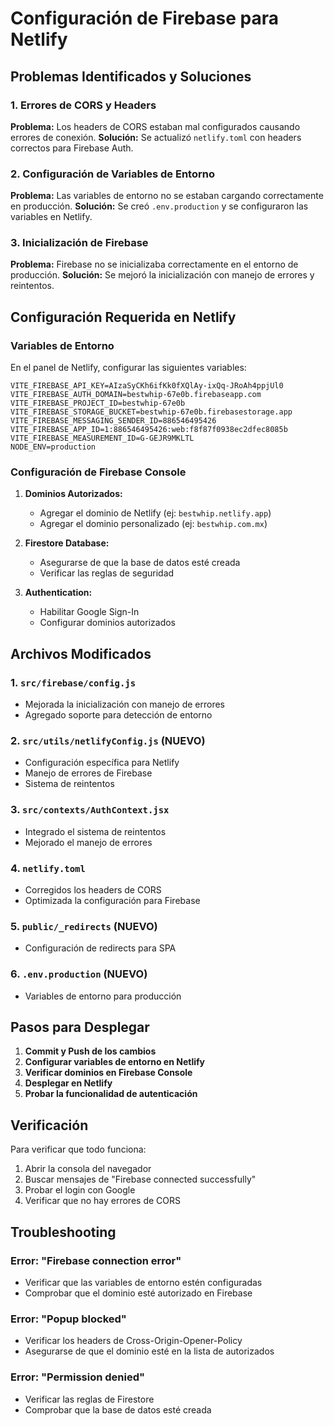 # Configuración de Firebase para Netlify

## Problemas Identificados y Soluciones

### 1. Errores de CORS y Headers
**Problema:** Los headers de CORS estaban mal configurados causando errores de conexión.
**Solución:** Se actualizó `netlify.toml` con headers correctos para Firebase Auth.

### 2. Configuración de Variables de Entorno
**Problema:** Las variables de entorno no se estaban cargando correctamente en producción.
**Solución:** Se creó `.env.production` y se configuraron las variables en Netlify.

### 3. Inicialización de Firebase
**Problema:** Firebase no se inicializaba correctamente en el entorno de producción.
**Solución:** Se mejoró la inicialización con manejo de errores y reintentos.

## Configuración Requerida en Netlify

### Variables de Entorno
En el panel de Netlify, configurar las siguientes variables:

```
VITE_FIREBASE_API_KEY=AIzaSyCKh6ifKk0fXQlAy-ixQq-JRoAh4ppjUl0
VITE_FIREBASE_AUTH_DOMAIN=bestwhip-67e0b.firebaseapp.com
VITE_FIREBASE_PROJECT_ID=bestwhip-67e0b
VITE_FIREBASE_STORAGE_BUCKET=bestwhip-67e0b.firebasestorage.app
VITE_FIREBASE_MESSAGING_SENDER_ID=886546495426
VITE_FIREBASE_APP_ID=1:886546495426:web:f8f87f0938ec2dfec8085b
VITE_FIREBASE_MEASUREMENT_ID=G-GEJR9MKLTL
NODE_ENV=production
```

### Configuración de Firebase Console

1. **Dominios Autorizados:**
   - Agregar el dominio de Netlify (ej: `bestwhip.netlify.app`)
   - Agregar el dominio personalizado (ej: `bestwhip.com.mx`)

2. **Firestore Database:**
   - Asegurarse de que la base de datos esté creada
   - Verificar las reglas de seguridad

3. **Authentication:**
   - Habilitar Google Sign-In
   - Configurar dominios autorizados

## Archivos Modificados

### 1. `src/firebase/config.js`
- Mejorada la inicialización con manejo de errores
- Agregado soporte para detección de entorno

### 2. `src/utils/netlifyConfig.js` (NUEVO)
- Configuración específica para Netlify
- Manejo de errores de Firebase
- Sistema de reintentos

### 3. `src/contexts/AuthContext.jsx`
- Integrado el sistema de reintentos
- Mejorado el manejo de errores

### 4. `netlify.toml`
- Corregidos los headers de CORS
- Optimizada la configuración para Firebase

### 5. `public/_redirects` (NUEVO)
- Configuración de redirects para SPA

### 6. `.env.production` (NUEVO)
- Variables de entorno para producción

## Pasos para Desplegar

1. **Commit y Push de los cambios**
2. **Configurar variables de entorno en Netlify**
3. **Verificar dominios en Firebase Console**
4. **Desplegar en Netlify**
5. **Probar la funcionalidad de autenticación**

## Verificación

Para verificar que todo funciona:

1. Abrir la consola del navegador
2. Buscar mensajes de "Firebase connected successfully"
3. Probar el login con Google
4. Verificar que no hay errores de CORS

## Troubleshooting

### Error: "Firebase connection error"
- Verificar que las variables de entorno estén configuradas
- Comprobar que el dominio esté autorizado en Firebase

### Error: "Popup blocked"
- Verificar los headers de Cross-Origin-Opener-Policy
- Asegurarse de que el dominio esté en la lista de autorizados

### Error: "Permission denied"
- Verificar las reglas de Firestore
- Comprobar que la base de datos esté creada